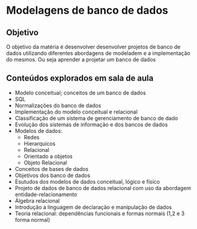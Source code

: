 # Modelagens de banco de dados

## Objetivo
O objetivo da matéria é desenvolver desenvolver projetos de banco de dados utilizando diferentes abordagens de modeladem e a implementação do mesmos. Ou seja aprender a projetar um banco de dados

## Conteúdos explorados em sala de aula
- Modelo conceitual; conceitos de um banco de dados 
- SQL
- Normalizações do banco de dados
- Implementação do modelo conceitual e relacional
- Classificação de um sistema de gerenciamento de banco de dado
- Evolução dos sistemas de informação e dos bancos de dados
- Modelos de dados:
  -   Redes
  -   Hierarquicos
  -   Relacional
  -   Orientado a objetos
  -   Objeto Relacional
-   Conceitos de bases de dados
-   Objetivos dos banco de dados
-   Esutudos dos modelos de dados conceitual, lógico e físico
-   Projeto de dados de banco de dados relacional com uso da abordagem entidade-relacionamento
-   Álgebra relacional
-   Introdução a línguagem de declaração e manipulação de dados
-   Teoria relacional: dependências funcionais e formas normais (1,2 e 3 forma normal)  